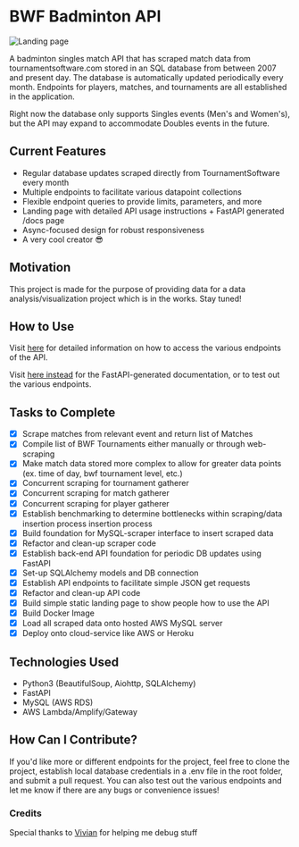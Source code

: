 # BWF Badminton API
![Landing page](https://i.imgur.com/sbkgNVp.png)

A badminton singles match API that has scraped match data from tournamentsoftware.com stored in an SQL database from between 2007 and present day. The database is automatically updated periodically every month. Endpoints for players, matches, and tournaments are all established in the application. 

Right now the database only supports Singles events (Men's and Women's), but the API may expand to accommodate Doubles events in the future.

## Current Features
* Regular database updates scraped directly from TournamentSoftware every month
* Multiple endpoints to facilitate various datapoint collections
* Flexible endpoint queries to provide limits, parameters, and more
* Landing page with detailed API usage instructions + FastAPI generated /docs page
* Async-focused design for robust responsiveness
* A very cool creator :sunglasses:

## Motivation
This project is made for the purpose of providing data for a data analysis/visualization project which is in the works. Stay tuned!

## How to Use
Visit [here](https://dldwjto324.execute-api.us-east-2.amazonaws.com/ "Badminton API") for detailed information on how to access the various endpoints of the API.

Visit [here instead](https://dldwjto324.execute-api.us-east-2.amazonaws.com/docs "Badminton API FastAPI Docs") for the FastAPI-generated documentation, or to test out the various endpoints.

## Tasks to Complete
- [x] Scrape matches from relevant event and return list of Matches
- [x] Compile list of BWF Tournaments either manually or through web-scraping
- [x] Make match data stored more complex to allow for greater data points (ex. time of day, bwf tournament level, etc.)
- [x] Concurrent scraping for tournament gatherer
- [x] Concurrent scraping for match gatherer
- [x] Concurrent scraping for player gatherer
- [x] Establish benchmarking to determine bottlenecks within scraping/data insertion process insertion process
- [x] Build foundation for MySQL-scraper interface to insert scraped data
- [X] Refactor and clean-up scraper code
- [x] Establish back-end API foundation for periodic DB updates using FastAPI
- [X] Set-up SQLAlchemy models and DB connection
- [X] Establish API endpoints to facilitate simple JSON get requests
- [X] Refactor and clean-up API code
- [X] Build simple static landing page to show people how to use the API
- [x] Build Docker Image
- [x] Load all scraped data onto hosted AWS MySQL server
- [X] Deploy onto cloud-service like AWS or Heroku

## Technologies Used
* Python3 (BeautifulSoup, Aiohttp, SQLAlchemy)
* FastAPI 
* MySQL (AWS RDS)
* AWS Lambda/Amplify/Gateway

## How Can I Contribute?
If you'd like more or different endpoints for the project, feel free to clone the project, establish local database credentials in a .env file in the root folder, and submit a pull request. You can also test out the various endpoints and let me know if there are any bugs or convenience issues!

### Credits
Special thanks to [Vivian](http://github.com/vvnwu) for helping me debug stuff